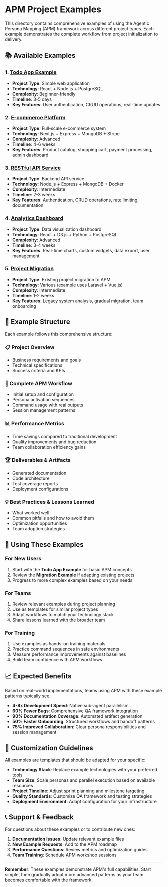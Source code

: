 # APM Project Examples

This directory contains comprehensive examples of using the Agentic Persona Mapping (APM) framework across different project types. Each example demonstrates the complete workflow from project initialization to delivery.

## 📚 Available Examples

### 1. **[Todo App Example](todo-app-example.md.template)**
- **Project Type**: Simple web application
- **Technology**: React + Node.js + PostgreSQL
- **Complexity**: Beginner-friendly
- **Timeline**: 3-5 days
- **Key Features**: User authentication, CRUD operations, real-time updates

### 2. **[E-commerce Platform](ecommerce-example.md.template)**
- **Project Type**: Full-scale e-commerce system
- **Technology**: Next.js + Express + MongoDB + Stripe
- **Complexity**: Advanced
- **Timeline**: 4-6 weeks
- **Key Features**: Product catalog, shopping cart, payment processing, admin dashboard

### 3. **[RESTful API Service](api-service-example.md.template)**
- **Project Type**: Backend API service
- **Technology**: Node.js + Express + MongoDB + Docker
- **Complexity**: Intermediate
- **Timeline**: 2-3 weeks
- **Key Features**: Authentication, CRUD operations, rate limiting, documentation

### 4. **[Analytics Dashboard](dashboard-example.md.template)**
- **Project Type**: Data visualization dashboard
- **Technology**: React + D3.js + Python + PostgreSQL
- **Complexity**: Advanced
- **Timeline**: 3-4 weeks
- **Key Features**: Real-time charts, custom widgets, data export, user management

### 5. **[Project Migration](migration-example.md.template)**
- **Project Type**: Existing project migration to APM
- **Technology**: Various (example uses Laravel + Vue.js)
- **Complexity**: Intermediate
- **Timeline**: 1-2 weeks
- **Key Features**: Legacy system analysis, gradual migration, team onboarding

## 🎯 Example Structure

Each example follows this comprehensive structure:

### 📋 Project Overview
- Business requirements and goals
- Technical specifications
- Success criteria and KPIs

### 🔄 Complete APM Workflow
- Initial setup and configuration
- Persona activation sequences
- Command usage with real outputs
- Session management patterns

### 📊 Performance Metrics
- Time savings compared to traditional development
- Quality improvements and bug reduction
- Team collaboration efficiency gains

### 🏆 Deliverables & Artifacts
- Generated documentation
- Code architecture
- Test coverage reports
- Deployment configurations

### 💡 Best Practices & Lessons Learned
- What worked well
- Common pitfalls and how to avoid them
- Optimization opportunities
- Team adoption strategies

## 🚀 Using These Examples

### For New Users
1. Start with the **Todo App Example** for basic APM concepts
2. Review the **Migration Example** if adapting existing projects
3. Progress to more complex examples based on your needs

### For Teams
1. Review relevant examples during project planning
2. Use as templates for similar project types
3. Adapt workflows to match your technology stack
4. Share lessons learned with the broader team

### For Training
1. Use examples as hands-on training materials
2. Practice command sequences in safe environments
3. Measure performance improvements against baselines
4. Build team confidence with APM workflows

## 📈 Expected Benefits

Based on real-world implementations, teams using APM with these example patterns typically see:

- **4-8x Development Speed**: Native sub-agent parallelism
- **60% Fewer Bugs**: Comprehensive QA framework integration
- **90% Documentation Coverage**: Automated artifact generation
- **50% Faster Onboarding**: Structured workflows and handoff patterns
- **75% Improved Collaboration**: Clear persona responsibilities and session management

## 🔧 Customization Guidelines

All examples are templates that should be adapted for your specific:

- **Technology Stack**: Replace example technologies with your preferred tools
- **Team Size**: Scale personas and parallel execution based on available resources
- **Project Timeline**: Adjust sprint planning and milestone targeting
- **Quality Standards**: Customize QA framework and testing strategies
- **Deployment Environment**: Adapt configuration for your infrastructure

## 📞 Support & Feedback

For questions about these examples or to contribute new ones:

1. **Documentation Issues**: Update relevant example files
2. **New Example Requests**: Add to the APM roadmap
3. **Performance Questions**: Review metrics and optimization guides
4. **Team Training**: Schedule APM workshop sessions

---

**Remember**: These examples demonstrate APM's full capabilities. Start simple, then gradually adopt more advanced patterns as your team becomes comfortable with the framework.